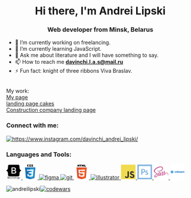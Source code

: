 <h1 align="center">Hi there, I'm Andrei Lipski</h1>
<h3 align="center">Web developer  from Minsk, Belarus</h3>

- 🔭 I’m currently working on freelancing.
- 🌱 I’m currently learning JavaScript.
- 💬 Ask me about literature and I will have something to say.
- 📫 How to reach me **davinchi.l.a.s@mail.ru**
- ⚡ Fun fact: knight of three ribbons Viva Braslav.
<br>
My work:<br>
<a href="https://andreilipski.github.io/portfolio/" target="_blank">My page</a><br>
<a href="https://andreilipski.github.io/progect-2/" target="_blank">landing page cakes</a><br>
<a href="https://andreilipski.github.io/pet-progect_1/" target="_blank">Сonstruction company landing page</a><br>


<h3 align="left">Connect with me:</h3>
<p align="left">
<a href="https://instagram.com/https://www.instagram.com/davinchi_andrei_lipski/" target="blank"><img align="center" src="https://raw.githubusercontent.com/rahuldkjain/github-profile-readme-generator/master/src/images/icons/Social/instagram.svg" alt="https://www.instagram.com/davinchi_andrei_lipski/" height="30" width="40" /></a>
</p>

<h3 align="left">Languages and Tools:</h3>
<p align="left"> <a href="https://getbootstrap.com" target="_blank" rel="noreferrer"> <img src="https://raw.githubusercontent.com/devicons/devicon/master/icons/bootstrap/bootstrap-plain-wordmark.svg" alt="bootstrap" width="40" height="40"/> </a> <a href="https://www.w3schools.com/css/" target="_blank" rel="noreferrer"> <img src="https://raw.githubusercontent.com/devicons/devicon/master/icons/css3/css3-original-wordmark.svg" alt="css3" width="40" height="40"/> </a> <a href="https://www.figma.com/" target="_blank" rel="noreferrer"> <img src="https://www.vectorlogo.zone/logos/figma/figma-icon.svg" alt="figma" width="40" height="40"/> </a> <a href="https://git-scm.com/" target="_blank" rel="noreferrer"> <img src="https://www.vectorlogo.zone/logos/git-scm/git-scm-icon.svg" alt="git" width="40" height="40"/> </a> <a href="https://www.w3.org/html/" target="_blank" rel="noreferrer"> <img src="https://raw.githubusercontent.com/devicons/devicon/master/icons/html5/html5-original-wordmark.svg" alt="html5" width="40" height="40"/> </a> <a href="https://www.adobe.com/in/products/illustrator.html" target="_blank" rel="noreferrer"> <img src="https://www.vectorlogo.zone/logos/adobe_illustrator/adobe_illustrator-icon.svg" alt="illustrator" width="40" height="40"/> </a> <a href="https://developer.mozilla.org/en-US/docs/Web/JavaScript" target="_blank" rel="noreferrer"> <img src="https://raw.githubusercontent.com/devicons/devicon/master/icons/javascript/javascript-original.svg" alt="javascript" width="40" height="40"/> </a> <a href="https://www.photoshop.com/en" target="_blank" rel="noreferrer"> <img src="https://raw.githubusercontent.com/devicons/devicon/master/icons/photoshop/photoshop-line.svg" alt="photoshop" width="40" height="40"/> </a> <a href="https://sass-lang.com" target="_blank" rel="noreferrer"> <img src="https://raw.githubusercontent.com/devicons/devicon/master/icons/sass/sass-original.svg" alt="sass" width="40" height="40"/> </a> <a href="https://webpack.js.org" target="_blank" rel="noreferrer"> <img src="https://raw.githubusercontent.com/devicons/devicon/d00d0969292a6569d45b06d3f350f463a0107b0d/icons/webpack/webpack-original-wordmark.svg" alt="webpack" width="40" height="40"/> </a> </p>

<p><img align="left" src="https://github-readme-stats.vercel.app/api/top-langs?username=andreilipski&show_icons=true&locale=en&layout=compact" alt="andreilipski" /></p>

[![codewars](https://www.codewars.com/users/AndreiLipski/badges/large)](https://www.codewars.com/users/AndreiLipski)   
